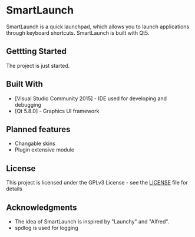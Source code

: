 
# SmartLaunch

SmartLaunch is a quick launchpad, which allows you to launch applications through keyboard shortcuts. SmartLaunch is built with Qt5. 


## Gettting Started

The project is just started.


## Built With

* [Visual Studio Community 2015] - IDE used for developing and debugging
* [Qt 5.8.0] - Graphics UI framework


## Planned features

* Changable skins
* Plugin extensive module

## License

This project is licensed under the GPLv3 License - see the [LICENSE](LICENSE) file for details

## Acknowledgments

* The idea of SmartLaunch is inspired by "Launchy" and "Alfred".
* spdlog is used for logging


